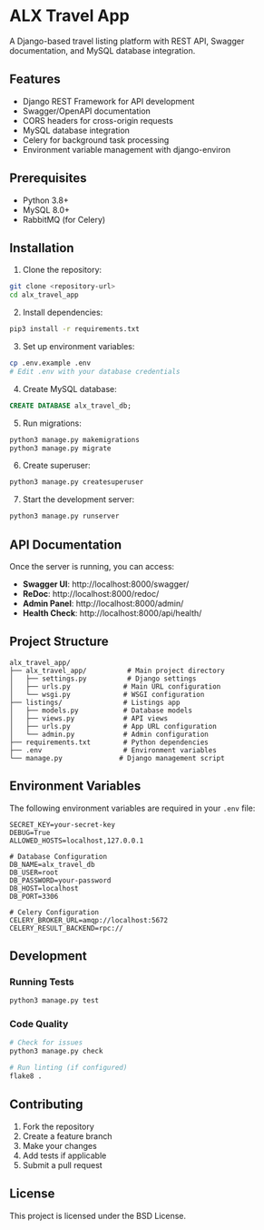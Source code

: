# ALX Travel App

A Django-based travel listing platform with REST API, Swagger documentation, and MySQL database integration.

## Features

- Django REST Framework for API development
- Swagger/OpenAPI documentation
- CORS headers for cross-origin requests
- MySQL database integration
- Celery for background task processing
- Environment variable management with django-environ

## Prerequisites

- Python 3.8+
- MySQL 8.0+
- RabbitMQ (for Celery)

## Installation

1. Clone the repository:
```bash
git clone <repository-url>
cd alx_travel_app
```

2. Install dependencies:
```bash
pip3 install -r requirements.txt
```

3. Set up environment variables:
```bash
cp .env.example .env
# Edit .env with your database credentials
```

4. Create MySQL database:
```sql
CREATE DATABASE alx_travel_db;
```

5. Run migrations:
```bash
python3 manage.py makemigrations
python3 manage.py migrate
```

6. Create superuser:
```bash
python3 manage.py createsuperuser
```

7. Start the development server:
```bash
python3 manage.py runserver
```

## API Documentation

Once the server is running, you can access:

- **Swagger UI**: http://localhost:8000/swagger/
- **ReDoc**: http://localhost:8000/redoc/
- **Admin Panel**: http://localhost:8000/admin/
- **Health Check**: http://localhost:8000/api/health/

## Project Structure

```
alx_travel_app/
├── alx_travel_app/          # Main project directory
│   ├── settings.py          # Django settings
│   ├── urls.py             # Main URL configuration
│   └── wsgi.py             # WSGI configuration
├── listings/               # Listings app
│   ├── models.py           # Database models
│   ├── views.py            # API views
│   ├── urls.py             # App URL configuration
│   └── admin.py            # Admin configuration
├── requirements.txt        # Python dependencies
├── .env                    # Environment variables
└── manage.py              # Django management script
```

## Environment Variables

The following environment variables are required in your `.env` file:

```env
SECRET_KEY=your-secret-key
DEBUG=True
ALLOWED_HOSTS=localhost,127.0.0.1

# Database Configuration
DB_NAME=alx_travel_db
DB_USER=root
DB_PASSWORD=your-password
DB_HOST=localhost
DB_PORT=3306

# Celery Configuration
CELERY_BROKER_URL=amqp://localhost:5672
CELERY_RESULT_BACKEND=rpc://
```

## Development

### Running Tests
```bash
python3 manage.py test
```

### Code Quality
```bash
# Check for issues
python3 manage.py check

# Run linting (if configured)
flake8 .
```

## Contributing

1. Fork the repository
2. Create a feature branch
3. Make your changes
4. Add tests if applicable
5. Submit a pull request

## License

This project is licensed under the BSD License.
